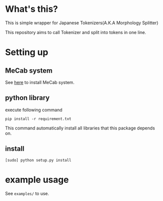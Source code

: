 # What's this?

This is simple wrapper for Japanese Tokenizers(A.K.A Morphology Splitter)

This repository aims to call Tokenizer and split into tokens in one line.
 
# Setting up

## MeCab system

See [here](https://github.com/jordwest/mecab-docs-en) to install MeCab system.


## python library

execute following command

```
pip install -r requirement.txt
```

This command automatically install all libraries that this package depends on.

## install

```
[sudo] python setup.py install
```


# example usage

See `examples/` to use.

